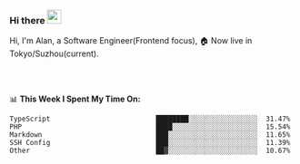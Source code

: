 ### Hi there <img src="https://media.giphy.com/media/hvRJCLFzcasrR4ia7z/giphy.gif" width="25px">

<!-- ![visitors](https://visitor-badge.glitch.me/badge?page_id=dislfyer.dislfyer) -->

Hi, I'm Alan, a Software Engineer(Frontend focus), 🏠 Now live in Tokyo/Suzhou(current).

<br/>
<br/>

📊 **This Week I Spent My Time On:**


<!--START_SECTION:waka-->

```text
TypeScript                          ████████░░░░░░░░░░░░░░░░░  31.47%
PHP                                 ████░░░░░░░░░░░░░░░░░░░░░  15.54%
Markdown                            ███░░░░░░░░░░░░░░░░░░░░░░  11.65%
SSH Config                          ███░░░░░░░░░░░░░░░░░░░░░░  11.39%
Other                               ██▓░░░░░░░░░░░░░░░░░░░░░░  10.67%
```

<!--END_SECTION:waka-->

<!--
**About Me:**
 -->
